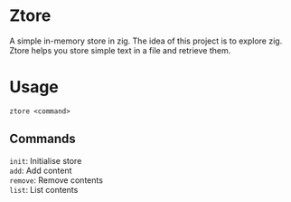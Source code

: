 # Ztore

A simple in-memory store in zig. The idea of this project is to explore zig. Ztore helps you store simple text in a file and retrieve them.

# Usage

`ztore <command>`

## Commands

`init`: Initialise store  
`add`: Add content  
`remove`: Remove contents  
`list`: List contents
